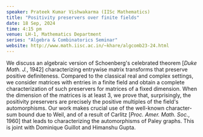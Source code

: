 ```yaml
---
speaker: Prateek Kumar Vishwakarma (IISc Mathematics)
title: "Positivity preservers over finite fields"
date: 18 Sep, 2024
time: 4:15 pm
venue: LH-1, Mathematics Department
series: "Algebra & Combinatorics Seminar"
website: http://www.math.iisc.ac.in/~khare/algcomb23-24.html
---
```


We discuss an algebraic version of Schoenberg's celebrated theorem [_Duke Math. J._, 1942] characterizing entrywise matrix transforms that preserve positive definiteness.
Compared to the classical real and complex settings, we consider matrices with entries in a finite field and obtain a complete characterization of such preservers for
matrices of a fixed dimension. When the dimension of the matrices is at least 3, we prove that, surprisingly, the positivity preservers are precisely the positive multiples
of the field's automorphisms. Our work makes crucial use of the well-known character-sum bound due to Weil, and of a result of Carlitz [_Proc. Amer. Math. Soc._, 1960] that
leads to characterizing the automorphisms of Paley graphs. This is joint with Dominique Guillot and Himanshu Gupta.
